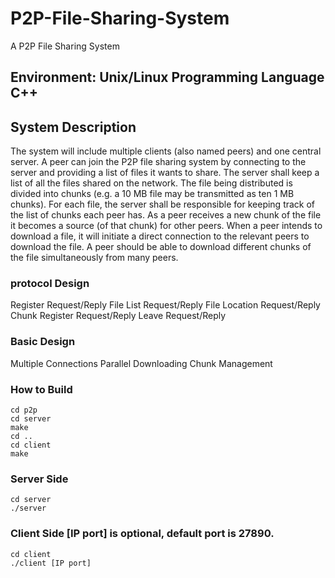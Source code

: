 # P2P-File-Sharing-System
A P2P File Sharing System 

## Environment: Unix/Linux Programming Language C++

## System Description
The system will include multiple clients (also named peers) and one central server. A peer can
join the P2P file sharing system by connecting to the server and providing a list of files it wants to
share. The server shall keep a list of all the files shared on the network. The file being distributed is
divided into chunks (e.g. a 10 MB file may be transmitted as ten 1 MB chunks). For each file, the
server shall be responsible for keeping track of the list of chunks each peer has. As a peer receives
a new chunk of the file it becomes a source (of that chunk) for other peers. When a peer intends
to download a file, it will initiate a direct connection to the relevant peers to download the file. A
peer should be able to download different chunks of the file simultaneously from many peers.

### protocol Design
Register Request/Reply 
File List Request/Reply
File Location Request/Reply
Chunk Register Request/Reply
Leave Request/Reply

### Basic Design
Multiple Connections
Parallel Downloading
Chunk Management

### How to Build
```
cd p2p
cd server
make
cd ..
cd client
make
```

### Server Side
```
cd server
./server
```

### Client Side [IP port] is optional, default port is 27890.
```
cd client
./client [IP port]
```
